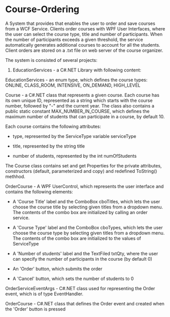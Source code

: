 # Course-Ordering
A System that provides that enables the user to order and save courses from a WCF Service. Clients order courses with WPF User Interfaces, where the user can select the course type, title and number of participants.
When the number of participants exceeds a given threshold, the service automatically generates additional courses to account for all the students.
Client orders are stored on a .txt file on web server of the course organizer.

The system is consisted of several projects:

  1) EducationServices - a C#.NET Library with following content:
  
   EducationServices - an enum type, which defines the course types: ONLINE, CLASS_ROOM, INTENSIVE, ON_DEMAND, HIGH_LEVEL
  
   Course - a C#.NET class that represents a given course. Each course has its own unique ID, represented as a string which starts with the course number, followed by "-" and the current year. The class also contains a public static constant MAX_NUMBER_IN_COURSE, which defines the maximum number of students that can participate in a course, by default 10. 
   
Each course contains the following attributes:

   - type, represented by the ServiceType variable serviceType
   
   - title, represented by the string title
   
   - number of students, represented by the int numOfStudents
  
The Course class contains set and get Properties for the private attributes, constructors (default, parameterized and copy) and redefined ToString() methhod.

   OrderCourse - A WPF UserControl, which represents the user interface and contains the following elements:
   
   - A 'Course Title' label and the ComboBox cboTitles, which lets the user choose the course title by selecting given titles from a dropdown menu. The contents of the combo box are initialized by calling an order service.
     
   - A 'Course Type' label and the ComboBox cboTypes, which lets the user choose the course type by selecting given titles from a dropdown menu. The contents of the combo box are initialized to the values of ServiceType

  - A 'Number of students' label and the TextFiled txtQty, where the user can specify the number of participants in the course (by default 0)
  
  - An 'Order' button, which submits the order

  - A 'Cancel' button, which sets the number of students to 0

  OrderServiceEventArgs - C#.NET class used for representing the Order event, which is of type EventHandler<OrderServiceEventArgs>.
  
  OrderCourse - C#.NET class that defines the Order event and created when the 'Order' button is pressed
     

  
